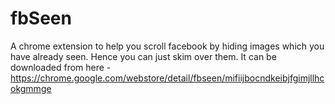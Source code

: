 # fbSeen

A chrome extension to help you scroll facebook by hiding images which you have already seen. Hence you can just skim over them.
It can be downloaded from here - https://chrome.google.com/webstore/detail/fbseen/mifiijbocndkeibjfgimjllhcokgmmge